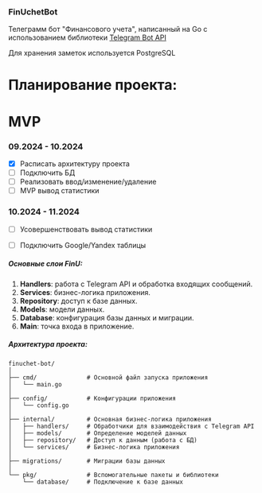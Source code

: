 ### FinUchetBot
Телеграмм бот "Финансового учета", написанный на Go c использованием библиотеки [Telegram Bot API](https://pkg.go.dev/github.com/go-telegram-bot-api/telegram-bot-api/v5#section-readme)

Для хранения заметок используется PostgreSQL

# Планирование проекта:
# MVP
### 09.2024 - 10.2024
- [X] Расписать архитектуру проекта
- [ ] Подключить БД
- [ ] Реализовать ввод/изменение/удаление
- [ ] MVP вывод статистики

### 10.2024 - 11.2024
- [ ] Усовершенствовать вывод статистики
- [ ] Подключить Google/Yandex таблицы


##### Основные слои FinU:
1. **Handlers**: работа с Telegram API и обработка входящих сообщений.
2. **Services**: бизнес-логика приложения.
3. **Repository**: доступ к базе данных.
4. **Models**: модели данных.
5. **Database**: конфигурация базы данных и миграции.
6. **Main**: точка входа в приложение.

##### Архитектура проекта:
```
finuchet-bot/
│
├── cmd/              # Основной файл запуска приложения
│   └── main.go
│
├── config/           # Конфигурации приложения
│   └── config.go
│
├── internal/         # Основная бизнес-логика приложения
│   ├── handlers/     # Обработчики для взаимодействия с Telegram API
│   ├── models/       # Определение моделей данных
│   ├── repository/   # Доступ к данным (работа с БД)
│   └── services/     # Бизнес-логика приложения
│
├── migrations/       # Миграции базы данных
│
└── pkg/              # Вспомогательные пакеты и библиотеки
    └── database/     # Подключение к базе данных
```
